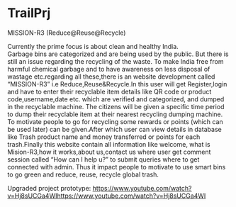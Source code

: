# TrailPrj
MISSION-R3 
(Reduce@Reuse@Recycle)

Currently the prime focus is about clean and healthy India.  
Garbage bins are categorized and are being used by the public. 
But there is still an issue regarding the recycling of the waste. 
To make India free from  harmful chemical garbage and to have awareness 
on less disposal of wastage etc.regarding all these,there is an website
development called “MISSION-R3” i.e Reduce,Reuse&Recycle.In this user 
will get Register,login and have to enter their recyclable item details
like QR code or product code,username,date etc. which are verified and 
categorized, and dumped in the recyclable machine. The citizens will be
given a specific time period to dump their recyclable item at their nearest
recycling dumping machine.  To motivate people to go for recycling some 
rewards or points (which can be used later) can be given.After which user
can view details in database like Trash product name and money transferred 
or points for each trash.Finally this website contain all information like 
welcome, what is Mision-R3,how it works,about us,contact us where user get 
comment session called “How can I help u?” to submit queries where to get 
connected with admin. Thus it impact people to motivate to use smart bins 
to go green and reduce, reuse, recycle global trash.

Upgraded project prototype: https://www.youtube.com/watch?v=Hj8sUCGa4WIhttps://www.youtube.com/watch?v=Hj8sUCGa4WI

